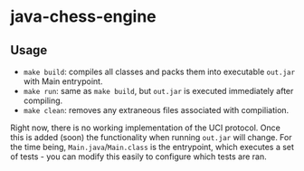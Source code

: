 # java-chess-engine

## Usage
- `make build`: compiles all classes and packs them into executable `out.jar` with Main entrypoint.
- `make run`: same as `make build`, but `out.jar` is executed immediately after compiling.
- `make clean`: removes any extraneous files associated with compiliation.

Right now, there is no working implementation of the UCI protocol. Once this is added (soon) the functionality when running `out.jar` will change. For the time being, `Main.java`/`Main.class` is the entrypoint, which executes a set of tests - you can modify this easily to configure which tests are ran.
